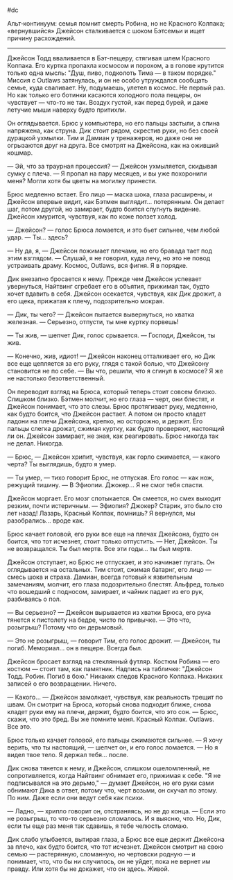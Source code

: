 #dc

Альт‑континуум: семья помнит смерть Робина, но не Красного Колпака; «вернувшийся» Джейсон сталкивается с шоком Бэтсемьи и ищет причину расхождений.

---

Джейсон Тодд вваливается в Бэт-пещеру, стягивая шлем Красного Колпака. Его куртка пропахла космосом и порохом, а в голове крутится только одна мысль: "Душ, пиво, подколоть Тима — в таком порядке." Миссия с Outlaws затянулась, и он не особо утруждался сообщать семье, куда сваливает. Ну, подумаешь, улетел в космос. Не первый раз. Но как только его ботинки касаются холодного пола пещеры, он чувствует — что-то не так. Воздух густой, как перед бурей, и даже летучие мыши наверху будто притихли.

Он оглядывается. Брюс у компьютера, но его пальцы застыли, а спина напряжена, как струна. Дик стоит рядом, скрестив руки, но без своей дурацкой ухмылки. Тим и Дамиан у тренажеров, но даже они не огрызаются друг на друга. Все смотрят на Джейсона, как на оживший кошмар.

— Эй, что за траурная процессия? — Джейсон ухмыляется, скидывая сумку с плеча. — Я пропал на пару месяцев, и вы уже похоронили меня? Могли хотя бы цветы на могилку принести.

Брюс медленно встает. Его лицо — маска шока, глаза расширены, и Джейсон впервые видит, как Бэтмен выглядит... потерянным. Он делает шаг, потом другой, но замирает, будто боится спугнуть видение. Джейсон хмурится, чувствуя, как по коже ползет холод.

— Джейсон? — голос Брюса ломается, и это бьет сильнее, чем любой удар. — Ты... здесь?

— Ну да, я, — Джейсон пожимает плечами, но его бравада тает под этим взглядом. — Слушай, я не говорил, куда лечу, но это не повод устраивать драму. Космос, Outlaws, вся фигня. Я в порядке.

Дик внезапно бросается к нему. Прежде чем Джейсон успевает увернуться, Найтвинг сгребает его в объятия, прижимая так, будто хочет вдавить в себя. Джейсон осекается, чувствуя, как Дик дрожит, а его щека, прижатая к плечу, подозрительно мокрая.

— Дик, ты чего? — Джейсон пытается вывернуться, но хватка железная. — Серьезно, отпусти, ты мне куртку порвешь!

— Ты жив, — шепчет Дик, голос срывается. — Господи, Джейсон, ты жив.

— Конечно, жив, идиот! — Джейсон наконец отталкивает его, но Дик все еще цепляется за его руку, глядя с такой болью, что Джейсону становится не по себе. — Вы что, решили, что я сгинул в космосе? Я же не настолько безответственный.

Он переводит взгляд на Брюса, который теперь стоит совсем близко. Слишком близко. Бэтмен молчит, но его глаза — черт, они блестят, и Джейсон понимает, что это слезы. Брюс протягивает руку, медленно, как будто боится, что Джейсон растает. А потом он просто кладет ладони на плечи Джейсона, крепко, но осторожно, и держит. Его пальцы слегка дрожат, сжимая куртку, как будто проверяют, настоящий ли он. Джейсон замирает, не зная, как реагировать. Брюс никогда так не делал. Никогда.

— Брюс, — Джейсон хрипит, чувствуя, как горло сжимается, — какого черта? Ты выглядишь, будто я умер.

— Ты умер, — тихо говорит Брюс, не отпуская. Его голос — как нож, режущий тишину. — В Эфиопии. Джокер... Я не смог тебя спасти.

Джейсон моргает. Его мозг спотыкается. Он смеется, но смех выходит резким, почти истеричным. — Эфиопия? Джокер? Старик, это было сто лет назад! Лазарь, Красный Колпак, помнишь? Я вернулся, мы разобрались... вроде как.

Брюс качает головой, его руки все еще на плечах Джейсона, будто он боится, что тот исчезнет, стоит только отпустить. — Нет, Джейсон. Ты не возвращался. Ты был мертв. Все эти годы... ты был мертв.

Джейсон отступает, но Брюс не отпускает, и это начинает пугать. Он оглядывается на остальных. Тим стоит, сжимая батарнг, его лицо — смесь шока и страха. Дамиан, всегда готовый к язвительным замечаниям, молчит, его глаза подозрительно блестят. Альфред, только что вошедший с подносом, замирает, и чайник падает из его рук, разбиваясь о пол.

— Вы серьезно? — Джейсон вырывается из хватки Брюса, его рука тянется к пистолету на бедре, чисто по привычке. — Это что, розыгрыш? Потому что он дерьмовый.

— Это не розыгрыш, — говорит Тим, его голос дрожит. — Джейсон, ты погиб. Мемориал... он в пещере. Всегда был.

Джейсон бросает взгляд на стеклянный футляр. Костюм Робина — его костюм — стоит там, как памятник. Надпись на табличке: "Джейсон Тодд. Робин. Погиб в бою." Никаких следов Красного Колпака. Никаких записей о его возвращении. Ничего.

— Какого... — Джейсон замолкает, чувствуя, как реальность трещит по швам. Он смотрит на Брюса, который снова подходит ближе, снова кладет руки ему на плечи, держит, будто боится, что это сон. — Брюс, скажи, что это бред. Вы же помните меня. Красный Колпак. Outlaws. Все это.

Брюс только качает головой, его пальцы сжимаются сильнее. — Я хочу верить, что ты настоящий, — шепчет он, и его голос ломается. — Но я видел твое тело. Я держал тебя... после.

Дик снова тянется к нему, и Джейсон, слишком ошеломленный, не сопротивляется, когда Найтвинг обнимает его, прижимая к себе. "Я не подписывался на это дерьмо," — думает Джейсон, но его руки сами обнимают Дика в ответ, потому что, черт возьми, он скучал по этому. По ним. Даже если они ведут себя как психи.

— Ладно, — хрипло говорит он, отстраняясь, но не до конца. — Если это не розыгрыш, то что-то серьезно сломалось. И я выясню, что. Но, Дик, если ты еще раз меня так сдавишь, я тебе челюсть сломаю.

Дик слабо улыбается, вытирая глаза, а Брюс все еще держит Джейсона за плечо, как будто боится, что тот исчезнет. Джейсон смотрит на свою семью — растерянную, сломанную, но чертовски родную — и понимает, что, что бы ни случилось, он не уйдет, пока не вернет им правду. Или хотя бы не докажет, что он здесь. Живой.
